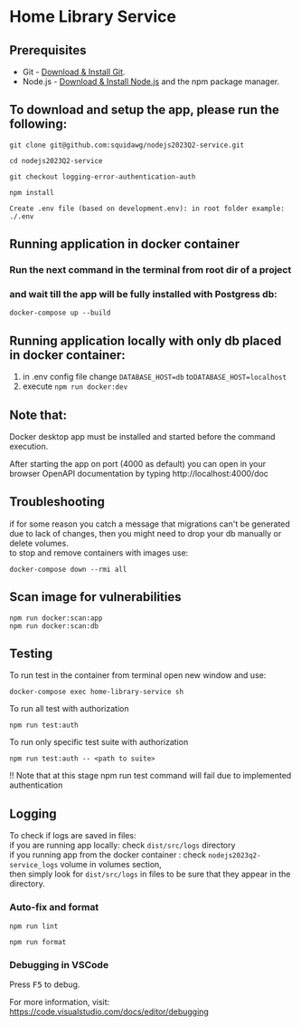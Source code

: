 # Home Library Service

## Prerequisites

- Git - [Download & Install Git](https://git-scm.com/downloads).
- Node.js - [Download & Install Node.js](https://nodejs.org/en/download/) and the npm package manager.

## To download and setup the app, please run the following:
```
git clone git@github.com:squidawg/nodejs2023Q2-service.git
```

```
cd nodejs2023Q2-service
```

```
git checkout logging-error-authentication-auth
```

```
npm install
```

```
Create .env file (based on development.env): in root folder example: ./.env
```

## Running application in docker container

### Run the next command in the terminal from root dir of a project
### and wait till the app will be fully installed with Postgress db:
```
docker-compose up --build
```

## Running application locally with only db placed in docker container:

1. in .env config file change ```DATABASE_HOST=db``` to```DATABASE_HOST=localhost```
2. execute ```npm run docker:dev```

## Note that: 
Docker desktop app must be installed and started before the command execution.

After starting the app on port (4000 as default) you can open
in your browser OpenAPI documentation by typing http://localhost:4000/doc

## Troubleshooting

if for some reason you catch a message that migrations can't be generated due to lack of changes, 
then you might need to drop your db manually or delete volumes.\
to stop and remove containers with images use:
```
docker-compose down --rmi all
```

## Scan image for vulnerabilities

```
npm run docker:scan:app
npm run docker:scan:db
```
## Testing

To run test in the container from terminal open new window and use:

```
docker-compose exec home-library-service sh
```

To run all test with authorization

```
npm run test:auth
```

To run only specific test suite with authorization

```
npm run test:auth -- <path to suite>
```
!! Note that at this stage npm run test command  will fail due to implemented authentication

## Logging

To check if logs are saved in files:\
if you are  running app locally: check `dist/src/logs` directory\
if you running app from the docker container : check  `nodejs2023q2-service_logs` volume in volumes section,\
then simply look for `dist/src/logs` in files to be sure that they appear in the directory.

### Auto-fix and format

```
npm run lint
```

```
npm run format
```

### Debugging in VSCode

Press <kbd>F5</kbd> to debug.

For more information, visit: https://code.visualstudio.com/docs/editor/debugging
